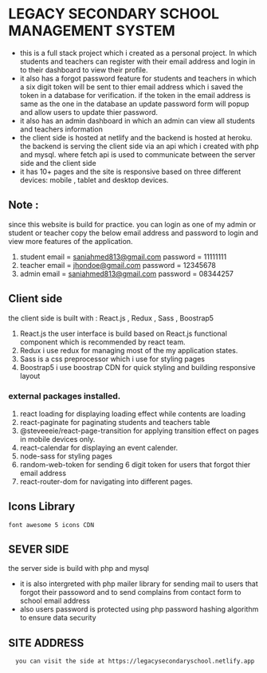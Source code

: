 # LEGACY SECONDARY SCHOOL MANAGEMENT SYSTEM
* this is a full stack project which i created as a personal project. In which students and teachers can register with their email address and login in to their dashboard to view their profile.
* it also has a forgot password feature for students and teachers in which a six digit token will be sent to thier email address which i  saved  the token in a database for verification.  if the token in the email address is same as the one in the database an update password form will popup and allow users to update thier password.
* it also has an admin dashboard in which an admin can view all students and teachers information
* the client side is hosted at netlify and the backend is hosted at heroku. the backend is serving the client side via an api which i created with php and mysql. where  fetch api is used to communicate between the server side and the client side
* it has 10+ pages and the site is responsive based on three different devices: mobile , tablet and desktop devices.
## Note :
  since this website is build for practice.
  you can login as one of my admin or student or teacher copy the below email address and password to login and view  more features of the application.
  1. student 
       email =  saniahmed813@gmail.com
      password = 11111111
  2. teacher
      email = jhondoe@gmail.com
      password = 12345678
  3. admin
     email = saniahmed813@gmail.com
     password = 08344257

## Client side 
  the client side is built with : React.js , Redux , Sass , Boostrap5
  1. React.js 
     the user interface is build based on React.js functional component which is recommended by react team.
  2. Redux 
      i use redux for  managing most of the my application states.
 3. Sass
   is a css preprocessor which i use for styling pages
 4. Boostrap5
    i use boostrap CDN for quick styling and building responsive layout

 ### external packages installed.
1. react loading
       for displaying loading effect while contents are loading
2. react-paginate
    for paginating students and teachers table
3.  @steveeeie/react-page-transition
   for applying transition effect on pages in mobile devices only.
4. react-calendar 
   for displaying an event calender.
5. node-sass
   for styling pages
6. random-web-token
   for sending 6 digit token for users that forgot thier email address
7. react-router-dom
   for navigating into different pages.
##  Icons Library
    font awesome 5 icons CDN
## SEVER SIDE
  the server side is build with php and mysql 
  * it is also intergreted with php mailer library for sending mail to 
    users that forgot their passoword and to send complains from contact form to 
    school email address
 * also users password is protected using php password hashing algorithm to ensure data security

## SITE ADDRESS
      you can visit the side at https://legacysecondaryschool.netlify.app

   
